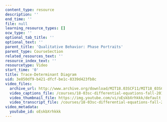 ```yaml
---
content_type: resource
description: ''
end_time: ''
file: null
learning_resource_types: []
ocw_type: ''
optional_tab_title: ''
optional_text: ''
parent_title: 'Qualitative Behavior: Phase Portraits'
parent_type: CourseSection
related_resources_text: ''
resource_index_text: ''
resourcetype: Video
start_time: '0'
title: Trace-Determinant Diagram
uid: 3e850df9-b421-dfcf-be1c-8339d423fb8c
video_files:
  archive_url: http://www.archive.org/download/MIT18.03SCF11/MIT18_03SC_110804_L1_300k.mp4
  video_captions_file: /courses/18-03sc-differential-equations-fall-2011/76017c05e1bf5facb943aca66db98560_oEskbXrhkkk.vtt
  video_thumbnail_file: https://img.youtube.com/vi/oEskbXrhkkk/default.jpg
  video_transcript_file: /courses/18-03sc-differential-equations-fall-2011/e85690ff542788903bc01d7e19d22f3a_oEskbXrhkkk.pdf
video_metadata:
  youtube_id: oEskbXrhkkk
---
```

